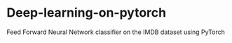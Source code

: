 # Deep-learning-on-pytorch
Feed Forward Neural Network classifier on the IMDB dataset using PyTorch
